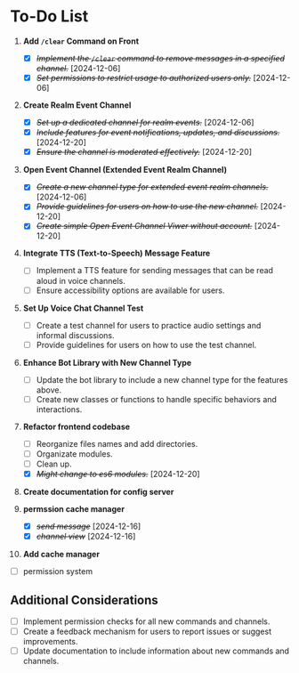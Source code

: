 # To-Do List

1. **Add `/clear` Command on Front**
   - [X] ~~*Implement the `/clear` command to remove messages in a specified channel.*~~ [2024-12-06]
   - [X] ~~*Set permissions to restrict usage to authorized users only.*~~ [2024-12-06]

2. **Create Realm Event Channel**
   - [X] ~~*Set up a dedicated channel for realm events.*~~ [2024-12-06]
   - [X] ~~*Include features for event notifications, updates, and discussions.*~~ [2024-12-20]
   - [X] ~~*Ensure the channel is moderated effectively.*~~ [2024-12-20]

3. **Open Event Channel (Extended Event Realm Channel)**
   - [X] ~~*Create a new channel type for extended event realm channels.*~~ [2024-12-06]
   - [X] ~~*Provide guidelines for users on how to use the new channel.*~~ [2024-12-20]
   - [X] ~~*Create simple Open Event Channel Viwer without account.*~~ [2024-12-20]

4. **Integrate TTS (Text-to-Speech) Message Feature**
   - [ ] Implement a TTS feature for sending messages that can be read aloud in voice channels.
   - [ ] Ensure accessibility options are available for users.

5. **Set Up Voice Chat Channel Test**
   - [ ] Create a test channel for users to practice audio settings and informal discussions.
   - [ ] Provide guidelines for users on how to use the test channel.

6. **Enhance Bot Library with New Channel Type**
   - [ ] Update the bot library to include a new channel type for the features above.
   - [ ] Create new classes or functions to handle specific behaviors and interactions.

7. **Refactor frontend codebase**
   - [ ] Reorganize files names and add directories.
   - [ ] Organizate modules.
   - [ ] Clean up.
   - [X] ~~*Might change to es6 modules.*~~ [2024-12-20]

8. **Create documentation for config server**

9. **permssion cache manager**
   - [X] ~~*send message*~~ [2024-12-16]
   - [X] ~~*channel view*~~ [2024-12-16]

10. **Add cache manager**
   - [ ] permission system
   

## Additional Considerations
- [ ] Implement permission checks for all new commands and channels.
- [ ] Create a feedback mechanism for users to report issues or suggest improvements.
- [ ] Update documentation to include information about new commands and channels.
